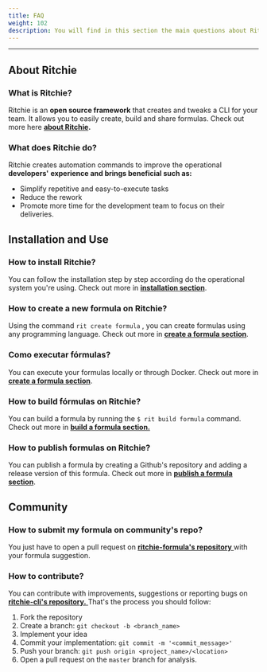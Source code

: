 ```yaml
---
title: FAQ
weight: 102
description: You will find in this section the main questions about Ritchie.
---
```


---

## About Ritchie

### What is Ritchie?

Ritchie is an **open source framework** that creates and tweaks a CLI for your team. It allows you to easily create, build and share formulas. Check out more here [**about Ritchie**](about-ritchie.md)**.**

### What does Ritchie do?

Ritchie creates automation commands to improve the operational **developers'** **experience and brings beneficial such as:**

* Simplify repetitive and easy-to-execute tasks
* Reduce the rework 
* Promote more time for the development team to focus on their deliveries.

## Installation and Use

### How to install Ritchie? 

You can follow the installation step by step according do the operational system you're using. Check out more in [**installation section**](getting-started/installation/). 

### How to create a new formula on Ritchie?

Using the command `rit create formula` , you can create formulas using any programming language. Check out more in [**create a formula section**](tutorials/formulas/how-to-create-formulas.md). 

### Como executar fórmulas?

You can execute your formulas locally or through Docker. Check out more in [**create a formula section**](tutorials/formulas/how-to-create-formulas.md). 

### How to build fórmulas on Ritchie? 

You can build a formula by running the `$ rit build formula` command. Check out more in [**build a formula section.**](tutorials/formulas/build-a-formula.md)

### How to publish formulas on Ritchie?

You can publish a formula by creating a Github's repository and adding a release version of this formula. Check out more in [**publish a formula section**](tutorials/formulas/publish-a-formula.md).

## Community

### How to submit my formula on community's repo?

You just have to open a pull request on [**ritchie-formula's repository** ](https://github.com/ZupIT/ritchie-formulas) with your formula suggestion. 

### How to contribute?

You can contribute with improvements, suggestions or reporting bugs on[ **ritchie-cli's repository.** ](https://github.com/ZupIT/ritchie-cli)That's the process you should follow:

1. Fork the repository
2. Create a branch: `git checkout -b <branch_name>`
3. Implement your idea
4. Commit your implementation: `git commit -m '<commit_message>'`
5. Push your branch: `git push origin <project_name>/<location>`
6. Open a pull request on the `master` branch for analysis.
